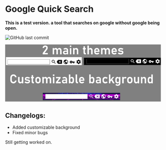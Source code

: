 # Google Quick Search

**This is a test version.
a tool that searches on google without google being open.**

![GitHub last commit](https://img.shields.io/github/last-commit/IKedi/GQSApp)
  
![Alt text](https://github.com/IKedi/Photos/blob/master/GQSIntro.png)

**Changelogs:**
--------------------------------

 - Added customizable background
 - Fixed minor bugs

Still getting worked on.
